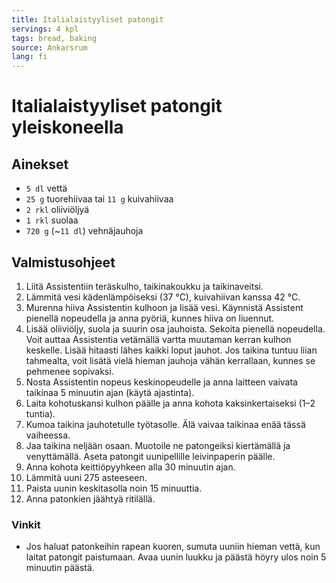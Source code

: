 ```yaml
---
title: Italialaistyyliset patongit
servings: 4 kpl
tags: bread, baking
source: Ankarsrum
lang: fi
---
```


# Italialaistyyliset patongit yleiskoneella

## Ainekset

- `5 dl` vettä
- `25 g` tuorehiivaa tai `11 g` kuivahiivaa
- `2 rkl` oliiviöljyä
- `1 rkl` suolaa
- `720 g` (~`11 dl`) vehnäjauhoja

## Valmistusohjeet

1. Liitä Assistentiin teräskulho, taikinakoukku ja taikinaveitsi.
1. Lämmitä vesi kädenlämpöiseksi (37 °C), kuivahiivan kanssa 42 °C.
1. Murenna hiiva Assistentin kulhoon ja lisää vesi. Käynnistä Assistent pienellä nopeudella ja anna pyöriä, kunnes hiiva on liuennut.
1. Lisää oliiviöljy, suola ja suurin osa jauhoista. Sekoita pienellä nopeudella. Voit auttaa Assistentia vetämällä vartta muutaman kerran kulhon keskelle. Lisää hitaasti lähes kaikki loput jauhot. Jos taikina tuntuu liian tahmealta, voit lisätä vielä hieman jauhoja vähän kerrallaan, kunnes se pehmenee sopivaksi.
1. Nosta Assistentin nopeus keskinopeudelle ja anna laitteen vaivata taikinaa 5 minuutin ajan (käytä ajastinta).
1. Laita kohotuskansi kulhon päälle ja anna kohota kaksinkertaiseksi (1–2 tuntia).
1. Kumoa taikina jauhotetulle työtasolle. Älä vaivaa taikinaa enää tässä vaiheessa.
1. Jaa taikina neljään osaan. Muotoile ne patongeiksi kiertämällä ja venyttämällä. Aseta patongit uunipellille leivinpaperin päälle.
1. Anna kohota keittiöpyyhkeen alla 30 minuutin ajan.
1. Lämmitä uuni 275 asteeseen.
1. Paista uunin keskitasolla noin 15 minuuttia.
1. Anna patonkien jäähtyä ritilällä.

### Vinkit

- Jos haluat patonkeihin rapean kuoren, sumuta uuniin hieman vettä, kun laitat patongit paistumaan. Avaa uunin luukku ja päästä höyry ulos noin 5 minuutin päästä.
